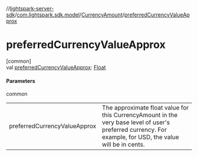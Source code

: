 //[lightspark-server-sdk](../../../index.md)/[com.lightspark.sdk.model](../index.md)/[CurrencyAmount](index.md)/[preferredCurrencyValueApprox](preferred-currency-value-approx.md)

# preferredCurrencyValueApprox

[common]\
val [preferredCurrencyValueApprox](preferred-currency-value-approx.md): [Float](https://kotlinlang.org/api/latest/jvm/stdlib/kotlin/-float/index.html)

#### Parameters

common

| | |
|---|---|
| preferredCurrencyValueApprox | The approximate float value for this CurrencyAmount in the very base level of user's preferred currency. For example, for USD, the value will be in cents. |
